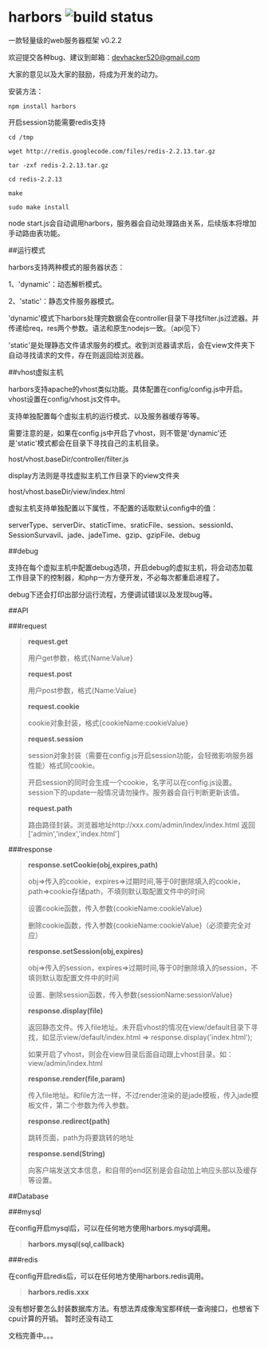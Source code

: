 harbors ![build status](https://secure.travis-ci.org/coreyti/showdown.png)
=======

一款轻量级的web服务器框架 v0.2.2


  欢迎提交各种bug、建议到邮箱：devhacker520@gmail.com

  大家的意见以及大家的鼓励，将成为开发的动力。


安装方法：

    npm install harbors

开启session功能需要redis支持

    cd /tmp

    wget http://redis.googlecode.com/files/redis-2.2.13.tar.gz

    tar -zxf redis-2.2.13.tar.gz

    cd redis-2.2.13

    make

    sudo make install

node start.js会自动调用harbors，服务器会自动处理路由关系，后续版本将增加手动路由表功能。



##运行模式

harbors支持两种模式的服务器状态：

1、'dynamic'：动态解析模式。

2、'static'：静态文件服务器模式。


'dynamic'模式下harbors处理完数据会在controller目录下寻找filter.js过滤器。并传递给req，res两个参数。语法和原生nodejs一致。（api见下）

'static'是处理静态文件请求服务的模式。收到浏览器请求后，会在view文件夹下自动寻找请求的文件，存在则返回给浏览器。

##vhost虚拟主机

harbors支持apache的vhost类似功能。具体配置在config/config.js中开启。vhost设置在config/vhost.js文件中。

支持单独配置每个虚拟主机的运行模式、以及服务器缓存等等。

需要注意的是，如果在config.js中开启了vhost，则不管是'dynamic'还是'static'模式都会在目录下寻找自己的主机目录。

  host/vhost.baseDir/controller/filter.js

display方法则是寻找虚拟主机工作目录下的view文件夹

  host/vhost.baseDir/view/index.html

虚拟主机支持单独配置以下属性，不配置的话取默认config中的值：

serverType、serverDir、staticTime、sraticFile、session、sessionId、SessionSurvavil、jade、jadeTime、gzip、gzipFile、debug

##debug

支持在每个虚拟主机中配置debug选项，开启debug的虚拟主机，将会动态加载工作目录下的控制器，和php一方方便开发，不必每次都重启进程了。

 debug下还会打印出部分运行流程，方便调试错误以及发现bug等。


##API

###request

  >**request.get**
  >
  >用户get参数，格式{Name:Value}
  >
  >**request.post**
  >
  >用户post参数，格式{Name:Value}
  >
  >**request.cookie**
  >
  >cookie对象封装，格式{cookieName:cookieValue}
  >
  >**request.session**
  >
  >session对象封装（需要在config.js开启session功能，会轻微影响服务器性能）格式同cookie。
  >
  >开启session的同时会生成一个cookie，名字可以在config.js设置。session下的update一般情况请勿操作。服务器会自行判断更新该值。
  >
  >**request.path**
  >
  >路由路径封装。浏览器地址http://xxx.com/admin/index/index.html 返回 ['admin','index','index.html']


###response

  >**response.setCookie(obj,expires,path)**
  >
  >obj=>传入的cookie，expires=>过期时间,等于0时删除填入的cookie，path=>cookie存储path，不填则默认取配置文件中的时间
  >
  >设置cookie函数，传入参数{cookieName:cookieValue}
  >
  >删除cookie函数，传入参数{cookieName:cookieValue}（必须要完全对应）
  >
  >**response.setSession(obj,expires)**
  >
  >obj=>传入的session，expires=>过期时间,等于0时删除填入的session，不填则默认取配置文件中的时间
  >
  >设置、删除session函数，传入参数{sessionName:sessionValue}
  >
  >**response.display(file)**
  >
  >返回静态文件。传入file地址。未开启vhost的情况在view/default目录下寻找，如显示view/default/index.html => response.display('index.html');
  >
  >如果开启了vhost，则会在view目录后面自动跟上vhost目录。如：view/admin/index.html
  >
  >**response.render(file,param)**
  >
  >传入file地址。和file方法一样，不过render渲染的是jade模板，传入jade模板文件，第二个参数为传入参数。
  >
  >**response.redirect(path)**
  >
  >跳转页面，path为将要跳转的地址
  >
  >**response.send(String)**
  >
  >向客户端发送文本信息，和自带的end区别是会自动加上响应头部以及缓存等设置。

##Database

###mysql

在config开启mysql后，可以在任何地方使用harbors.mysql调用。

  >**harbors.mysql(sql,callback)**

###redis

在config开启redis后，可以在任何地方使用harbors.redis调用。

  >**harbors.redis.xxx**
  >

没有想好要怎么封装数据库方法。有想法弄成像淘宝那样统一查询接口，也想省下cpu计算的开销。
暂时还没有动工

文档完善中。。。

